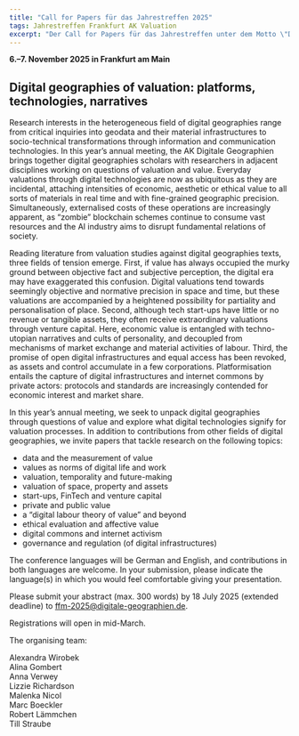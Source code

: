 ```yaml
---
title: "Call for Papers für das Jahrestreffen 2025"
tags: Jahrestreffen Frankfurt AK Valuation
excerpt: "Der Call for Papers für das Jahrestreffen unter dem Motto \"Digital geographies of valuation: platforms, technologies, narratives\" (6.–7. November 2025 in Frankfurt am Main)"
---
```


**6.–7. November 2025 in Frankfurt am Main**

## Digital geographies of valuation: platforms, technologies, narratives

Research interests in the heterogeneous field of digital geographies range from critical inquiries into geodata and their material infrastructures to socio-technical transformations through information and communication technologies. In this year’s annual meeting, the AK Digitale Geographien brings together digital geographies scholars with researchers in adjacent disciplines working on questions of valuation and value. Everyday valuations through digital technologies are now as ubiquitous as they are incidental, attaching intensities of economic, aesthetic or ethical value to all sorts of materials in real time and with fine-grained geographic precision. Simultaneously, externalised costs of these operations are increasingly apparent, as “zombie” blockchain schemes continue to consume vast resources and the AI industry aims to disrupt fundamental relations of society.
 
Reading literature from valuation studies against digital geographies texts, three fields of tension emerge. First, if value has always occupied the murky ground between objective fact and subjective perception, the digital era may have exaggerated this confusion. Digital valuations tend towards seemingly objective and normative precision in space and time, but these valuations are accompanied by a heightened possibility for partiality and personalisation of place. Second, although tech start-ups have little or no revenue or tangible assets, they often receive extraordinary valuations through venture capital. Here, economic value is entangled with techno-utopian narratives and cults of personality, and decoupled from mechanisms of market exchange and material activities of labour. Third, the promise of open digital infrastructures and equal access has been revoked, as assets and control accumulate in a few corporations. Platformisation entails the capture of digital infrastructures and internet commons by private actors: protocols and standards are increasingly contended for economic interest and market share. 
 
In this year’s annual meeting, we seek to unpack digital geographies through questions of value and explore what digital technologies signify for valuation processes. In addition to contributions from other fields of digital geographies, we invite papers that tackle research on the following topics:
 
- data and the measurement of value
- values as norms of digital life and work
- valuation, temporality and future-making
- valuation of space, property and assets
- start-ups, FinTech and venture capital
- private and public value
- a “digital labour theory of value” and beyond
- ethical evaluation and affective value
- digital commons and internet activism
- governance and regulation (of digital infrastructures)
 
The conference languages will be German and English, and contributions in both languages are welcome. In your submission, please indicate the language(s) in which you would feel comfortable giving your presentation.
 
Please submit your abstract (max. 300 words) by 18 July 2025 (extended deadline) to <ffm-2025@digitale-geographien.de>.
 
Registrations will open in mid-March.
 
The organising team:
 
Alexandra Wirobek  
Alina Gombert  
Anna Verwey  
Lizzie Richardson  
Malenka Nicol  
Marc Boeckler  
Robert Lämmchen  
Till Straube
